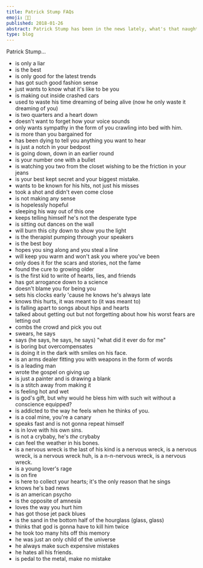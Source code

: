 ```yaml
---
title: Patrick Stump FAQs
emoji: 👨‍🎤
published: 2018-01-26
abstract: Patrick Stump has been in the news lately, what's that naughty boy been up to?
type: blog
---
```


Patrick Stump...

-   is only a liar
-   is the best
-   is only good for the latest trends
-   has got such good fashion sense
-   just wants to know what it's like to be you
-   is making out inside crashed cars
-   used to waste his time dreaming of being alive (now he only waste it dreaming of you)
-   is two quarters and a heart down
-   doesn't want to forget how your voice sounds
-   only wants sympathy in the form of you crawling into bed with him.
-   is more than you bargained for
-   has been dying to tell you anything you want to hear
-   is just a notch in your bedpost
-   is going down, down in an earlier round
-   is your number one with a bullet
-   is watching you two from the closet wishing to be the friction in your jeans
-   is your best kept secret and your biggest mistake.
-   wants to be known for his hits, not just his misses
-   took a shot and didn't even come close
-   is not making any sense
-   is hopelessly hopeful
-   sleeping his way out of this one
-   keeps telling himself he's not the desperate type
-   is sitting out dances on the wall
-   will burn this city down to show you the light
-   is the therapist pumping through your speakers
-   is the best boy
-   hopes you sing along and you steal a line
-   will keep you warm and won't ask you where you've been
-   only does it for the scars and stories, not the fame
-   found the cure to growing older
-   is the first kid to write of hearts, lies, and friends
-   has got arrogance down to a science
-   doesn't blame you for being you
-   sets his clocks early 'cause he knows he's always late
-   knows this hurts, it was meant to (it was meant to)
-   is falling apart to songs about hips and hearts
-   talked about getting out but not forgetting about how his worst fears are letting out
-   combs the crowd and pick you out
-   swears, he says
-   says (he says, he says, he says) "what did it ever do for me"
-   is boring but overcompensates
-   is doing it in the dark with smiles on his face.
-   is an arms dealer fitting you with weapons in the form of words
-   is a leading man
-   wrote the gospel on giving up
-   is just a painter and is drawing a blank
-   is a stitch away from making it
-   is feeling hot and wet
-   is god's gift, but why would he bless him with such wit without a conscience equipped?
-   is addicted to the way he feels when he thinks of you.
-   is a coal mine, you're a canary
-   speaks fast and is not gonna repeat himself
-   is in love with his own sins.
-   is not a crybaby, he's _the_ crybaby
-   can feel the weather in his bones.
-   is a nervous wreck is the last of his kind is a nervous wreck, is a nervous wreck, is a nervous wreck huh, is a n-n-nervous wreck, is a nervous wreck.
-   is a young lover's rage
-   is on fire
-   is here to collect your hearts; it's the only reason that he sings
-   knows he's bad news
-   is an american psycho
-   is the opposite of amnesia
-   loves the way you hurt him
-   has got those jet pack blues
-   is the sand in the bottom half of the hourglass (glass, glass)
-   thinks that god is gonna have to kill him twice
-   he took too many hits off this memory
-   he was just an only child of the universe
-   he always make such expensive mistakes
-   he hates all his friends.
-   is pedal to the metal, make no mistake
